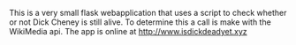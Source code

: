 This is a very small flask webapplication that uses a script to check whether or not Dick Cheney is still alive. To determine this a call is make with the WikiMedia api. The app is online at http://www.isdickdeadyet.xyz
